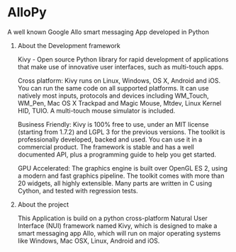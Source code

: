 # AlloPy
A well known Google Allo smart messaging App developed in Python 

1. About the Development framework

    Kivy - Open source Python library for rapid development of applications
    that make use of innovative user interfaces, such as multi-touch apps. 
    
    Cross platform:
    Kivy runs on Linux, Windows, OS X, Android and iOS. You can run the same code on all supported platforms.
    It can use natively most inputs, protocols and devices including WM_Touch, WM_Pen, Mac OS X Trackpad and Magic Mouse, Mtdev, Linux Kernel HID, TUIO. A multi-touch mouse simulator is included.
    
    Business Friendly:
    Kivy is 100% free to use, under an MIT license (starting from 1.7.2) and LGPL 3 for the previous versions. The toolkit is professionally developed, backed and used. You can use it in a commercial product.
    The framework is stable and has a well documented API, plus a programming guide to help you get started.
    
    GPU Accelerated:
    The graphics engine is built over OpenGL ES 2, using a modern and fast graphics pipeline.
    The toolkit comes with more than 20 widgets, all highly extensible. Many parts are written in C using Cython, and tested with regression tests.

2. About the project

    This Application is build on a python cross-platform Natural User Interface (NUI) framework named Kivy, which is designed to make a smart messaging app Allo, which will run on major operating systems like Windows, Mac OSX, Linux, Android and iOS.
